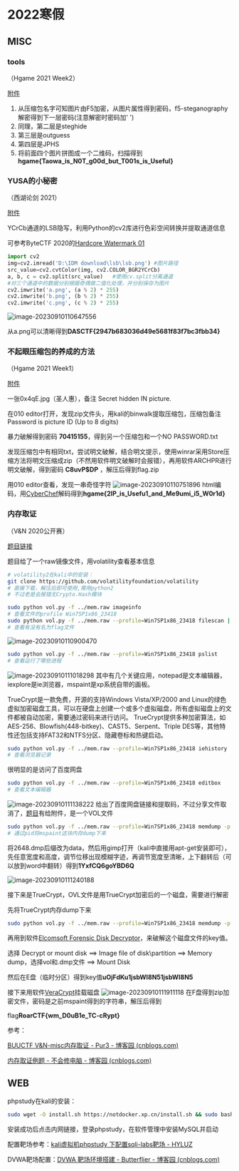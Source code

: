 # 2022寒假


## MISC

### tools
（Hgame 2021 Week2）  

[附件](https://pan.baidu.com/s/1tniM-yY-HXuSt9mHP2cz2A?pwd=qcgr)

1.  从压缩包名字可知图片由F5加密，从图片属性得到密码，f5-steganography解密得到下一层密码(注意解密时密码加' ') 
2.  同理，第二层是steghide
3.  第三层是outguess
4.  第四层是JPHS
5.  将前面四个图片拼图成一个二维码，扫描得到**hgame{Taowa_is_N0T_g00d_but_T001s_is_Useful}** 
### YUSA的小秘密
（西湖论剑 2021）  

[附件](https://pan.baidu.com/s/1ftOvLMb69mLrPuPoS8Luaw?pwd=h9zm)  

YCrCb通道的LSB隐写，利用Python的cv2库进行色彩空间转换并提取通道信息  

可参考ByteCTF 2020的[Hardcore Watermark 01](https://bytectf.feishu.cn/docs/doccnqzpGCWH1hkDf5ljGdjOJYg)

```python
import cv2
img=cv2.imread('D:\IDM download\lsb\lsb.png') #图片路径
src_value=cv2.cvtColor(img, cv2.COLOR_BGR2YCrCb)
a, b, c = cv2.split(src_value)   #使用cv.split分离通道
#对三个通道中的数据分别根据奇偶做二值化处理，并分别保存为图片
cv2.imwrite('a.png', (a % 2) * 255)   
cv2.imwrite('b.png', (b % 2) * 255)
cv2.imwrite('c.png', (c % 2) * 255)
```
![image-20230910110647556](https://raw.githubusercontent.com/githubmof/img/main/img/202309101106638.png)

从a.png可以清晰得到**DASCTF{2947b683036d49e5681f83f7bc3fbb34}**

### 不起眼压缩包的养成的方法
（Hgame 2021 Week1）  

[附件](https://pan.baidu.com/s/1JUkg8zeM9aXzH0CxyDZdNg?pwd=ugyt)  

一张0x4qE.jpg（圣人惠），备注 Secret hidden IN picture.  

在010 editor打开，发现zip文件头，用kali的binwalk提取压缩包，压缩包备注 Password is picture ID (Up to 8 digits)  

暴力破解得到密码 **70415155**，得到另一个压缩包和一个NO PASSWORD.txt  

发现压缩包中有相同txt，尝试明文破解，结合明文提示，使用winrar采用Store压缩方法将明文压缩成zip（不然用软件明文破解时会报错），再用软件ARCHPR进行明文破解，得到密码 **C8uvP$DP** ，解压后得到flag.zip  

用010 editor查看，发现一串奇怪字符
![image-20230910110751896](https://raw.githubusercontent.com/githubmof/img/main/img/202309101107960.png)
html编码，用[CyberChef](https://gchq.github.io/CyberChef/)解码得到**hgame{2IP_is_Usefu1_and_Me9umi_i5_W0r1d}**

### 内存取证
（V&N 2020公开赛）  

[题目链接](https://buuoj.cn/match/matches/3/challenges#%E5%86%85%E5%AD%98%E5%8F%96%E8%AF%81)  

题目给了一个raw镜像文件，用volatility查看基本信息

```bash
# volatility2在kali中的安装：
git clone https://github.com/volatilityfoundation/volatility
# 直接下载，解压后即可使用,需用python2
# 不过老是会报错无Crypto.Hash模块
```
```bash
sudo python vol.py -f ../mem.raw imageinfo 
# 查看文件的profile Win7SP1x86_23418
sudo python vol.py -f ../mem.raw --profile=Win7SP1x86_23418 filescan | grep flag
# 查看有没有名为flag文件
```
![image-20230910110900470](https://raw.githubusercontent.com/githubmof/img/main/img/202309101109515.png)
```bash
sudo python vol.py -f ../mem.raw --profile=Win7SP1x86_23418 pslist
# 查看运行了哪些进程
```
![image-20230910111018298](https://raw.githubusercontent.com/githubmof/img/main/img/202309101110342.png)
其中有几个关键应用，notepad是文本编辑器，iexplore是ie浏览器，mspaint是xp系统自带的画板。

TrueCrypt是一款免费，开源的支持Windows Vista/XP/2000 and Linux的绿色虚拟加密磁盘工具，可以在硬盘上创建一个或多个虚拟磁盘，所有虚拟磁盘上的文件都被自动加密，需要通过密码来进行访问。 TrueCrypt提供多种加密算法，如AES-256、Blowfish(448-bitkey)、CAST5、Serpent、Triple DES等，其他特性还包括支持FAT32和NTFS分区、隐藏卷标和热键启动。

```bash
sudo python vol.py -f ../mem.raw --profile=Win7SP1x86_23418 iehistory | grep 'https://'
# 查看浏览器记录
```
很明显的是访问了百度网盘
```bash
sudo python vol.py -f ../mem.raw --profile=Win7SP1x86_23418 editbox
# 查看文本编辑器
```
![image-20230910111138222](https://raw.githubusercontent.com/githubmof/img/main/img/202309101111271.png)
给出了百度网盘链接和提取码，不过分享文件取消了，[题目](https://buuoj.cn/match/matches/3/challenges#%E5%86%85%E5%AD%98%E5%8F%96%E8%AF%81)有给附件，是一个VOL文件

```bash
sudo python vol.py -f ../mem.raw --profile=Win7SP1x86_23418 memdump -p 2648 --dump-dir=../
# 通过pid将mspaint这块内存dump下来
```
将2648.dmp后缀改为data，然后用gimp打开（kali中直接用apt-get安装即可），先任意宽度和高度，调节位移出现模糊字迹，再调节宽度至清晰，上下翻转后（可以放到word中翻转）得到**1YxfCQ6goYBD6Q**

![image-20230910111240188](https://raw.githubusercontent.com/githubmof/img/main/img/202309101112235.png)

接下来是TrueCrypt，OVL文件是用TrueCrypt加密后的一个磁盘，需要进行解密  

先将TrueCrypt内存dump下来

```bash
sudo python vol.py -f ../mem.raw --profile=Win7SP1x86_23418 memdump -p 3364 --dump-dir=../
```
再用到软件[Elcomsoft Forensic Disk Decryptor](https://cn.elcomsoft.com/efdd.html)，来破解这个磁盘文件的key值。  

选择 Decrypt or mount disk ==> Image file of disk\partition ==> Memory dump，选择vol和.dmp文件 ==> Mount Disk

然后在E盘（临时分区）得到key值**uOjFdKu1jsbWI8N51jsbWI8N5**  

接下来用软件[VeraCrypt](https://www.veracrypt.fr/en/Downloads.html)挂载磁盘
![image-20230910111911118](https://raw.githubusercontent.com/githubmof/img/main/img/202309101119185.png)
在F盘得到zip加密文件，密码是之前mspaint得到的字符串，解压后得到  

flag**RoarCTF{wm_D0uB1e_TC-cRypt}**  

参考：  

[BUUCTF V&N-misc内存取证 - Pur3 - 博客园 (cnblogs.com)](https://www.cnblogs.com/wrnan/p/12393800.html)  

[内存取证例题 - 不会修电脑 - 博客园 (cnblogs.com)](https://www.cnblogs.com/bhxdn/p/14807898.html)

## WEB
phpstudy在kali的安装：
```bash
sudo wget -O install.sh https://notdocker.xp.cn/install.sh && sudo bash install.sh
```
安装成功后点击内网链接，登录phpstudy，在软件管理中安装MySQL并启动  

配置靶场参考：[kali虚拟机phpstudy 下配置sqli-labs靶场 - HYLUZ](https://www.hyluz.cn/?id=379)  

DVWA靶场配置：[DVWA 靶场环境搭建 - Butterflier - 博客园 (cnblogs.com)](https://www.cnblogs.com/DF-yimeng/p/15847998.html)

